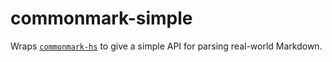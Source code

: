 # commonmark-simple

Wraps [`commonmark-hs`](https://github.com/jgm/commonmark-hs) to give a simple API for parsing real-world Markdown.
